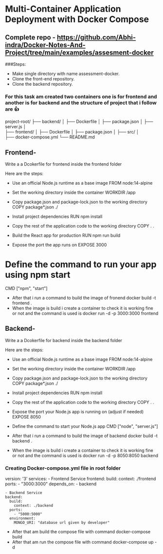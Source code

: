 # Multi-Container Application Deployment with Docker Compose

## Complete repo - https://github.com/Abhi-indra/Docker-Notes-And-Project/tree/main/examples/assesment-docker

###Steps:

- Make single directory with name assessment-docker.
- Clone the front-end repository.
- Clone the backend repository.

### For this task am created two containers one is for frontend and another is for backend and the structure of project that i follow are 👍

project-root/
├── backend/
│   ├── Dockerfile
│   ├── package.json
│   ├── server.js
│   
├── frontend/
│   ├── Dockerfile
│   ├── package.json
│   ├── src/
│   
├── docker-compose.yml
└── README.md


## Frontend-

Write a a Dcokerfile for frontend inside the frontend folder 

Here are the steps: 

- Use an official Node.js runtime as a base image
  FROM node:14-alpine

- Set the working directory inside the container
  WORKDIR /app

- Copy package.json and package-lock.json to the working directory
  COPY package*.json ./

- Install project dependencies
  RUN npm install

- Copy the rest of the application code to the working directory
  COPY . .

- Build the React app for production
  RUN npm run build

- Expose the port the app runs on
  EXPOSE 3000

# Define the command to run your app using npm start
  CMD ["npm", "start"]

- After that i run a command to build the image of fronend
  docker build -t frontend .
- When the image is build i create a container to check it is working fine or not and the command is used is 
  docker run -d -p 3000:3000 frontend

## Backend-

Write a a Dcokerfile for backend inside the backend folder 

Here are the steps: 

- Use an official Node.js runtime as a base image
  FROM node:14-alpine

- Set the working directory inside the container
  WORKDIR /app

- Copy package.json and package-lock.json to the working directory
  COPY package*.json ./

- Install project dependencies
  RUN npm install 

- Copy the rest of the application code to the working directory
  COPY . .

- Expose the port your Node.js app is running on (adjust if needed)
  EXPOSE 8050

- Define the command to start your Node.js app
  CMD ["node", "server.js"]


- After that i run a command to build the image of backend
  docker build -t backend .
- When the image is build i create a container to check it is working fine or not and the command is used is 
  docker run -d -p 8050:8050 backend

### Creating Docker-compose.yml file in root folder

  version: '3'
  services:
    - Frontend Service
    frontend:
      build:
        context: ./frontend
      ports:
        - "3000:3000"
      depends_on:
        - backend
  
    - Backend Service
    backend:
      build:
        context: ./backend
      ports:
        - "5000:5000"
      environment:
        MONGO_URI: "database url given by developer"
        
- After that am build the compose file with command
  docker-compose build
- After that am run the compose file with command
  docker-compose up -d

